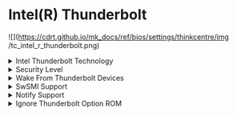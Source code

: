 # Intel(R) Thunderbolt #

![](https://cdrt.github.io/mk_docs/ref/bios/settings/thinkcentre/img
   /tc_intel_r_thunderbolt.png)

<details><summary>Intel Thunderbolt Technology</summary>

Options:

1.  **Disabled** - Default.
1.	Enabled.

</details>

<details><summary>Security Level</summary>

Options:

1.  **Use Authorization** - Default.
1.	No Security.
1.  Secure Connection.
1.  Display Port Only.

</details>

<details><summary>Wake From Thunderbolt Devices</summary>

Options:

1.  **Enabled** - Default.
1.	Disabled.

</details>

<details><summary>SwSMI Support</summary>

Enable or disable SwSMI support in ASL code.

Options:

1.  **Enabled** - Default.
1.	Disabled.

</details>

<details><summary>Notify Support</summary>

Options:

1.  **Enabled** - Default.
1.	Disabled.

</details>

<details><summary>Ignore Thunderbolt Option ROM</summary>

Options:

1.  **Enabled** - Default.
1.	Disabled.

</details>